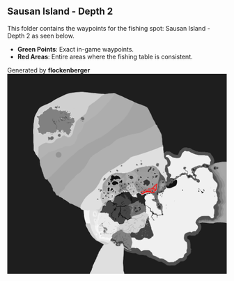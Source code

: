 ## Sausan Island - Depth 2
This folder contains the waypoints for the fishing spot: Sausan Island - Depth 2 as seen below.

- **Green Points**: Exact in-game waypoints.
- **Red Areas**: Entire areas where the fishing table is consistent.

Generated by **flockenberger**
![Sausan Island - Depth 2](./Preview.png?raw=true "Sausan Island - Depth 2")